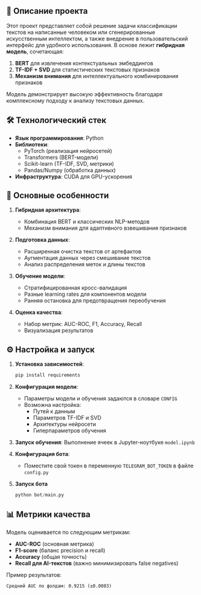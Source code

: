 ## 📌 Описание проекта

Этот проект представляет собой решение задачи классификации текстов на написанные человеком или сгенерированные искусственным интеллектом, а также внедрение в пользовательский интерфейс для удобного использования. В основе лежит **гибридная модель**, сочетающая:

1. **BERT** для извлечения контекстуальных эмбеддингов
2. **TF-IDF + SVD** для статистических текстовых признаков
3. **Механизм внимания** для интеллектуального комбинирования признаков

Модель демонстрирует высокую эффективность благодаря комплексному подходу к анализу текстовых данных.

## 🛠 Технологический стек

- **Язык программирования**: Python
- **Библиотеки**:
  - PyTorch (реализация нейросетей)
  - Transformers (BERT-модели)
  - Scikit-learn (TF-IDF, SVD, метрики)
  - Pandas/Numpy (обработка данных)
- **Инфраструктура**: CUDA для GPU-ускорения


## 🚀 Основные особенности

1. **Гибридная архитектура**:
   - Комбинация BERT и классических NLP-методов
   - Механизм внимания для адаптивного взвешивания признаков

2. **Подготовка данных**:
   - Расширенная очистка текстов от артефактов
   - Аугментация данных через смешивание текстов
   - Анализ распределения меток и длины текстов

3. **Обучение модели**:
   - Стратифицированная кросс-валидация
   - Разные learning rates для компонентов модели
   - Ранняя остановка для предотвращения переобучения

4. **Оценка качества**:
   - Набор метрик: AUC-ROC, F1, Accuracy, Recall
   - Визуализация результатов

## ⚙️ Настройка и запуск

1. **Установка зависимостей**:
   ```bash
   pip install requirements
   ```

2. **Конфигурация модели**:
   - Параметры модели и обучения задаются в словаре `CONFIG`
   - Возможна настройка:
     - Путей к данным
     - Параметров TF-IDF и SVD
     - Архитектуры нейросети
     - Гиперпараметров обучения

3. **Запуск обучения**:
   Выполнение ячеек в Jupyter-ноутбуке `model.ipynb`

4. **Конфигурация бота**:
   - Поместите свой токен в переменную ``TELEGRAM_BOT_TOKEN`` в файлe ``config.py``
5. **Запуск бота**
    ```python
   python bot/main.py
   ```

## 📊 Метрики качества

Модель оценивается по следующим метрикам:
- **AUC-ROC** (основная метрика)
- **F1-score** (баланс precision и recall)
- **Accuracy** (общая точность)
- **Recall для AI-текстов** (важно минимизировать false negatives)

Пример результатов:
```
Средний AUC по фолдам: 0.9215 (±0.0083)
```
